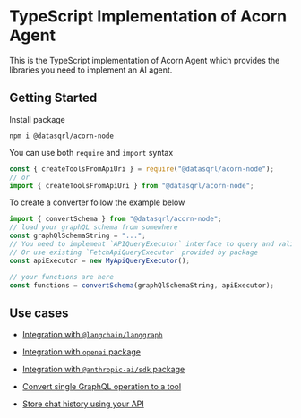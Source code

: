 # TypeScript Implementation of Acorn Agent

This is the TypeScript implementation of Acorn Agent which provides the libraries you need to implement an AI agent.

## Getting Started

Install package

```
npm i @datasqrl/acorn-node
```

You can use both `require` and `import` syntax

```typescript
const { createToolsFromApiUri } = require("@datasqrl/acorn-node");
// or
import { createToolsFromApiUri } from "@datasqrl/acorn-node";
```

To create a converter follow the example below

```typescript
import { convertSchema } from "@datasqrl/acorn-node";
// load your graphQL schema from somewhere
const graphQlSchemaString = "...";
// You need to implement `APIQueryExecutor` interface to query and validate APIQuery
// Or use existing `FetchApiQueryExecutor` provided by package
const apiExecutor = new MyApiQueryExecutor();

// your functions are here
const functions = convertSchema(graphQlSchemaString, apiExecutor);
```

## Use cases

- [Integration with `@langchain/langgraph`](./examples/langchain)

- [Integration with `openai` package](./examples/openai)

- [Integration with `@anthropic-ai/sdk` package](./examples/anthropic-ai)

- [Convert single GraphQL operation to a tool](./examples/convert-operation)

- [Store chat history using your API](./examples/chat-persistence/)
